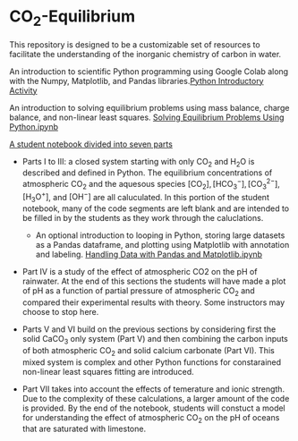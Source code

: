# $\mathrm{CO_2}$-Equilibrium

This repository is designed to be a customizable set of resources to facilitate the understanding of the inorganic chemistry of carbon in water.

An introduction to scientific Python programming using Google Colab along with the Numpy, Matplotlib, and Pandas libraries.[Python Introductory Activity](https://colab.research.google.com/github/wphall/CO2-Equilibrium/blob/main/Python_Introductory_Activity_KEY.ipynb)

An introduction to solving equilibrium problems using mass balance, charge balance, and non-linear least squares. [Solving Equilibrium Problems Using Python.ipynb](https://colab.research.google.com/github/wphall/CO2-Equilibrium/blob/main/Solving_Equilibrium_Problems_Using_Python.ipynb)

[A student notebook divided into seven parts](https://colab.research.google.com/github/wphall/CO2-Equilibrium/blob/main/Student_Notebook_CO2_Equilibrium.ipynb#scrollTo=DQFCCLpto973)
* Parts I to III: a closed system starting with only $\mathrm{CO_2}$ and $\mathrm{H_2O}$ is described and defined in Python. The equilibrium concentrations of atmospheric $\mathrm{CO_2}$ and the aquesous species $\mathrm{[CO_2], [HCO_3^-], [CO_3^{2-}], [H_3O^+]}$, and $\mathrm{[OH^-]}$ are all caluculated.  In this portion of the student notebook, many of the code segments are left blank and are intended to be filled in by the students as they work through the caluclations.

    * An optional introduction to looping in Python, storing large datasets as a Pandas dataframe, and plotting using Matplotlib with annotation and labeling. [Handling Data with Pandas and Matplotlib.ipynb](https://colab.research.google.com/github/wphall/CO2-Equilibrium/blob/main/Handling_Data_with_Pandas_and_Matplotlib.ipynb)

* Part IV is a study of the effect of atmospheric CO2 on the pH of rainwater.  At the end of this sections the students will have made a plot of pH as a function of partial pressure of atmospheric $\mathrm{CO_2}$ and compared their experimental results with theory.  Some instructors may choose to stop here.

* Parts V and VI build on the previous sections by considering first the solid $\mathrm{CaCO_3}$ only system (Part V) and then combining the carbon inputs of both atmospheric $\mathrm{CO_2}$ and solid calcium carbonate (Part VI).  This mixed system is complex and other Python functions for constarained non-linear least squares fitting are introduced.

* Part VII takes into account the effects of temerature and ionic strength.  Due to the complexity of these calculations, a larger amount of the code is provided.  By the end of the notebook, students will constuct a model for understanding the effect of atmospheric $\mathrm{CO_2}$ on the pH of oceans that are saturated with limestone.

